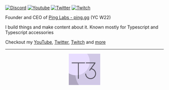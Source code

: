 [![Discord](https://img.shields.io/discord/853396660331085824.svg?label=&logo=discord&logoColor=ffffff&color=7389D8&labelColor=6A7EC2)](https://discord.gg/xHdCpcPHRE)
<a href="https://www.youtube.com/c/theobrowne1017"><img src="https://img.shields.io/youtube/channel/subscribers/UCbRP3c757lWg9M-U7TyEkXA?style=social" alt="Youtube" /></a>
<a href="https://twitter.com/t3dotgg"><img src="https://img.shields.io/twitter/follow/t3dotgg?label=Twitter&style=social" alt="Twitter"></a>
<a href="https://twitch.tv/Theo"><img src="https://img.shields.io/twitch/status/Theo?label=Twitch" alt="Twitch"></a>

Founder and CEO of [Ping Labs - ping.gg](https://ping.gg) (YC W22)

I build things and make content about it. Known mostly for Typescript and Typescript accessories

Checkout my [YouTube](https://www.youtube.com/c/theobrowne1017), [Twitter](https://twitter.com/t3dotgg), [Twitch](https://twitch.tv/Theo) and [more](https://t3.gg/links)

---

<p align="center">
<a href="https://t3.gg"><img src="./assets/V1.svg" alt="T3 Tools Logo" width="100"></a>
</p>
